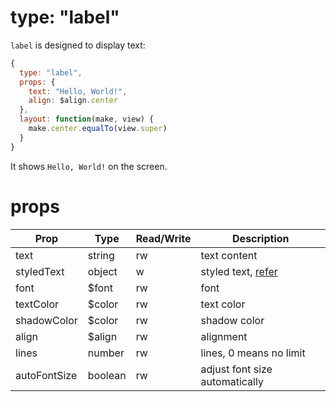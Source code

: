# type: "label"

`label` is designed to display text:

```js
{
  type: "label",
  props: {
    text: "Hello, World!",
    align: $align.center
  },
  layout: function(make, view) {
    make.center.equalTo(view.super)
  }
}
```

It shows `Hello, World!` on the screen.

# props

Prop | Type | Read/Write | Description
---|---|---|---
text | string | rw | text content
styledText | object | w | styled text, [refer](en/component/text.md?id=styledtext)
font | $font | rw | font
textColor | $color | rw | text color
shadowColor | $color | rw | shadow color
align | $align | rw | alignment
lines | number | rw | lines, 0 means no limit
autoFontSize | boolean | rw | adjust font size automatically
